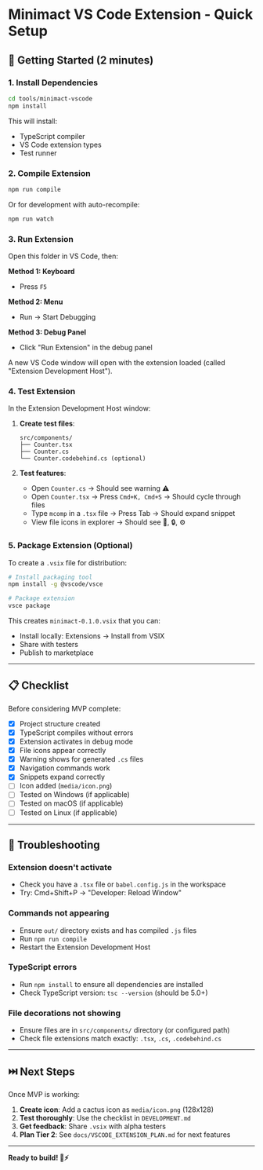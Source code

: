 # Minimact VS Code Extension - Quick Setup

## 🚀 Getting Started (2 minutes)

### 1. Install Dependencies

```bash
cd tools/minimact-vscode
npm install
```

This will install:
- TypeScript compiler
- VS Code extension types
- Test runner

### 2. Compile Extension

```bash
npm run compile
```

Or for development with auto-recompile:

```bash
npm run watch
```

### 3. Run Extension

Open this folder in VS Code, then:

**Method 1: Keyboard**
- Press `F5`

**Method 2: Menu**
- Run → Start Debugging

**Method 3: Debug Panel**
- Click "Run Extension" in the debug panel

A new VS Code window will open with the extension loaded (called "Extension Development Host").

### 4. Test Extension

In the Extension Development Host window:

1. **Create test files**:
   ```
   src/components/
   ├── Counter.tsx
   ├── Counter.cs
   └── Counter.codebehind.cs (optional)
   ```

2. **Test features**:
   - Open `Counter.cs` → Should see warning ⚠️
   - Open `Counter.tsx` → Press `Cmd+K, Cmd+S` → Should cycle through files
   - Type `mcomp` in a `.tsx` file → Press Tab → Should expand snippet
   - View file icons in explorer → Should see 📘, 🔒, ⚙️

### 5. Package Extension (Optional)

To create a `.vsix` file for distribution:

```bash
# Install packaging tool
npm install -g @vscode/vsce

# Package extension
vsce package
```

This creates `minimact-0.1.0.vsix` that you can:
- Install locally: Extensions → Install from VSIX
- Share with testers
- Publish to marketplace

---

## 📋 Checklist

Before considering MVP complete:

- [x] Project structure created
- [x] TypeScript compiles without errors
- [x] Extension activates in debug mode
- [x] File icons appear correctly
- [x] Warning shows for generated `.cs` files
- [x] Navigation commands work
- [x] Snippets expand correctly
- [ ] Icon added (`media/icon.png`)
- [ ] Tested on Windows (if applicable)
- [ ] Tested on macOS (if applicable)
- [ ] Tested on Linux (if applicable)

---

## 🐛 Troubleshooting

### Extension doesn't activate
- Check you have a `.tsx` file or `babel.config.js` in the workspace
- Try: Cmd+Shift+P → "Developer: Reload Window"

### Commands not appearing
- Ensure `out/` directory exists and has compiled `.js` files
- Run `npm run compile`
- Restart the Extension Development Host

### TypeScript errors
- Run `npm install` to ensure all dependencies are installed
- Check TypeScript version: `tsc --version` (should be 5.0+)

### File decorations not showing
- Ensure files are in `src/components/` directory (or configured path)
- Check file extensions match exactly: `.tsx`, `.cs`, `.codebehind.cs`

---

## ⏭️ Next Steps

Once MVP is working:

1. **Create icon**: Add a cactus icon as `media/icon.png` (128x128)
2. **Test thoroughly**: Use the checklist in `DEVELOPMENT.md`
3. **Get feedback**: Share `.vsix` with alpha testers
4. **Plan Tier 2**: See `docs/VSCODE_EXTENSION_PLAN.md` for next features

---

**Ready to build! 🌵⚡**

